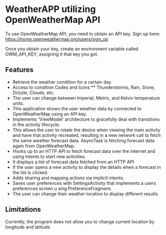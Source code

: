 # WeatherAPP utilizing OpenWeatherMap API

To use OpenWeatherMap API, you need to obtain an API key. 
Sign up here: https://home.openweathermap.org/users/sign_up

Once you obtain your key, create an environment variable called OWM_API_KEY, assigning it that key you got.

## Features
* Retrieve the weather condition for a certain day
* Access to condition Codes and Icons
** Thunderstorms, Rain, Snow, Drizzle, Clouds, etc.
* The user can change between Imperial, Metric, and Kelvin temperature units.
* This application shows the user weather data by connected to OpenWeatherMap using an API key.
* Implements 'ViewModel' architecture to gracefully deal with transitions in the activity lifecycle.
* This allows the user to rotate the device when viewing the main activity and have that activity recreated, resulting in a new network call to fetch the same weather forecast data. AsyncTask is fetching forecast data again from OpenWeatherMap.
* Hooks up to an HTTP API to fetch forecast data over the internet and using Intents to start new activities.
* It displays a list of forecast data fetched from an HTTP API
* If the user opens a new activity to display the details when a forecast in the list is clicked.
* Adds sharing and mapping actions via implicit intents.
* Saves user preferences with SettingsActivity that implements a users preferences screen u sing PreferenceFragment. 
* The user can change their weather location to display different results.


## Limitations
Currently, the program does not allow you to change current location by longitude and latitude
